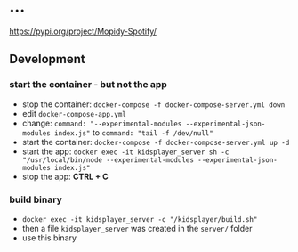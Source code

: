 # ...

https://pypi.org/project/Mopidy-Spotify/

## Development

### start the container - but not the app
- stop the container: `docker-compose -f docker-compose-server.yml down`
- edit `docker-compose-app.yml`
- change: `command: "--experimental-modules --experimental-json-modules index.js"` to `command: "tail -f /dev/null"`
- start the container: `docker-compose -f docker-compose-server.yml up -d`
- start the app: `docker exec -it kidsplayer_server sh -c "/usr/local/bin/node --experimental-modules --experimental-json-modules index.js"`
- stop the app: **CTRL + C**

### build binary
- `docker exec -it kidsplayer_server -c "/kidsplayer/build.sh"`
- then a file `kidsplayer_server` was created in the `server/` folder
- use this binary

